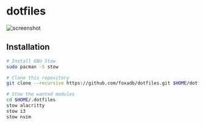 # dotfiles

![![screenshot](https://i.imgur.com/VCGBIVN.png)](https://camo.githubusercontent.com/c63a3ddd448849dd23d4711361207930a3f2dd3963c214249d155dd6b1cad00f/68747470733a2f2f692e696d6775722e636f6d2f5643474249564e2e706e67)

## Installation

```sh
# Install GNU Stow
sudo pacman -S stow

# Clone this repository
git clone --recursive https://github.com/foxadb/dotfiles.git $HOME/dotfiles

# Stow the wanted modules
cd $HOME/.dotfiles
stow alacritty
stow i3
stow nvim
```
